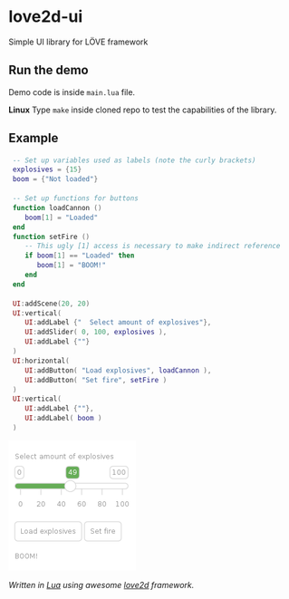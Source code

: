 # love2d-ui
Simple UI library for LÖVE framework

## Run the demo
Demo code is inside `main.lua` file.

**Linux**
Type `make` inside cloned repo to test the capabilities of the library.

## Example
```lua
 -- Set up variables used as labels (note the curly brackets)
 explosives = {15}
 boom = {"Not loaded"}

 -- Set up functions for buttons
 function loadCannon () 
    boom[1] = "Loaded" 
 end
 function setFire ()
    -- This ugly [1] access is necessary to make indirect reference
    if boom[1] == "Loaded" then 
       boom[1] = "BOOM!" 
    end
 end

 UI:addScene(20, 20)
 UI:vertical(
    UI:addLabel {"  Select amount of explosives"},
    UI:addSlider( 0, 100, explosives ),
    UI:addLabel {""}
 )
 UI:horizontal(
    UI:addButton( "Load explosives", loadCannon ), 
    UI:addButton( "Set fire", setFire )
 )
 UI:vertical( 
    UI:addLabel {""},
    UI:addLabel( boom ) 
 )
```
![Example of UI](example.png)

*Written in [Lua](https://www.lua.org/) using awesome [love2d](https://love2d.org/) framework.*
